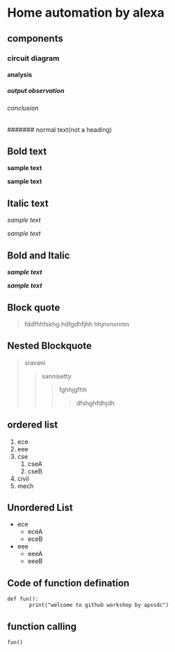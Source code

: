 # Home automation by alexa
## components
### circuit diagram
#### analysis
##### output observation
###### conclusion
####### normal text(not a heading)
## Bold text
**sample text**

__sample text__
## Italic text
*sample text*

_sample text_
## Bold and Italic
**_sample text_**

__*sample text*__
## Block quote
> fddfhhfskhg
hdfgdhfjhh
hhjnvnvnmn
## Nested Blockquote
> sravani
>> sannisetty 
>>> fghhjgfhh
>>>> dfshghfdhjdh
## ordered list
1. ece
2. eee
3. cse
    1. cseA
    2. cseB
4. civil
5. mech
## Unordered List
- ece
     + eceA
     + eceB
 - eee
      + eeeA
      + eeeB
 ## Code of function defination
 ```
 def fun():
        print("welcome to github workshop by apssdc")
  ```
## function calling
`
fun()
`
